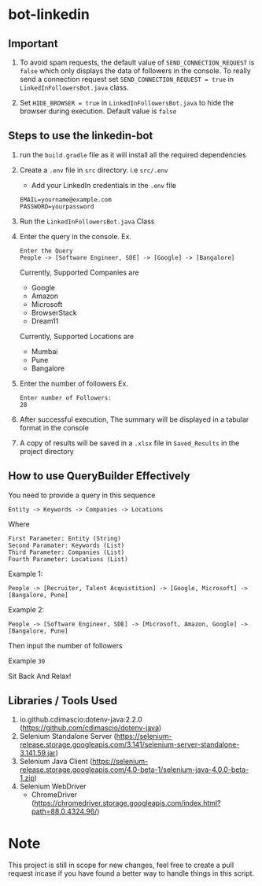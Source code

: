 # bot-linkedin

## Important
1. To avoid spam requests, the default value of `SEND_CONNECTION_REQUEST` is `false`
which only displays the data of followers in the console. To really send a connection request
set `SEND_CONNECTION_REQUEST = true` in `LinkedInFollowersBot.java` class.
   

2. Set `HIDE_BROWSER = true` in  `LinkedInFollowersBot.java` to hide the browser during execution. Default value is `false`

## Steps to use the linkedin-bot
1. run the `build.gradle` file as it will install all the required dependencies
2. Create a `.env` file in `src` directory. i.e `src/.env`
    - Add your LinkedIn credentials in the `.env` file
    ```text
    EMAIL=yourname@example.com
    PASSWORD=yourpassword
    ```
3. Run the `LinkedInFollowersBot.java` Class
4. Enter the query in the console. Ex.
    ```text
    Enter the Query
    People -> [Software Engineer, SDE] -> [Google] -> [Bangalore]
    ```
   Currently, Supported Companies are
   - Google
   - Amazon
   - Microsoft
   - BrowserStack
   - Dream11
   
   Currently, Supported Locations are
   - Mumbai
   - Pune
   - Bangalore


5. Enter the number of followers Ex.
    ```text
    Enter number of Followers:
    28
    ```
   

6. After successful execution, The summary will be displayed in a tabular format in the console

7. A copy of results will be saved in a `.xlsx` file in `Saved_Results` in the project directory


## How to use QueryBuilder Effectively
You need to provide a query in this sequence
```
Entity -> Keywords -> Companies -> Locations
```
Where
```
First Parameter: Entity (String)
Second Paramater: Keywords (List)
Third Parameter: Companies (List)
Fourth Parameter: Locations (List)
```

Example 1:
```
People -> [Recruiter, Talent Acquistition] -> [Google, Microsoft] -> [Bangalore, Pune]
```

Example 2:
```
People -> [Software Engineer, SDE] -> [Microsoft, Amazon, Google] -> [Bangalore, Pune]
```

Then input the number of followers

Example
```30```

Sit Back And Relax!

## Libraries / Tools Used
1. io.github.cdimascio:dotenv-java:2.2.0 (https://github.com/cdimascio/dotenv-java)
2. Selenium Standalone Server (https://selenium-release.storage.googleapis.com/3.141/selenium-server-standalone-3.141.59.jar)
3. Selenium Java Client (https://selenium-release.storage.googleapis.com/4.0-beta-1/selenium-java-4.0.0-beta-1.zip)
4. Selenium WebDriver
    - ChromeDriver (https://chromedriver.storage.googleapis.com/index.html?path=88.0.4324.96/)
    
# Note
This project is still in scope for new changes, feel free to create a pull request incase if you have found a better way to handle things in this script.
